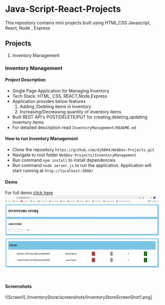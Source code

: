 # Java-Script-React-Projects
This repository contains mini projects built using HTML,CSS Javascript, React, Node , Express

## Projects
1. Inventory Management 

### Inventory Management
#### Project Description
* Single Page Application for Managing Inventory
* Tech Stack: HTML, CSS, REACT,Node,Express
* Application provides below features
    1. Adding /Deleting items in Inventory
    2. Increasing/Decreasing quantity of inventory items
* Built REST API's POST/DELETE/PUT for creating,deleting,updating inventory items
* For detailed description read ```InventoryManagement/README.md```

#### How to run Inventory Management
* Clone the repository ```https://github.com/dj0894/WebDev-Projects.git```
* Navigate to root folder ```WebDev-Projects/InventoryManagement```
* Run command ```npm install``` to install dependencies
* Run command ```node server.js``` to run the application. Application will start running at ```http://localhost:3000/```

#### Demo
 For full demo [click here](https://drive.google.com/drive/u/0/folders/111ZBqSCnZ2QWN0FtnDhR8udxgrfTYf5e)
 ![InventoryStoreGif](./InventoryStore/demo/InventoryStoreDemo.gif)

#### Screenshots
!(Screen)[./InventoryStore/screenshots/InventoryStoreScreenShot1.png]











